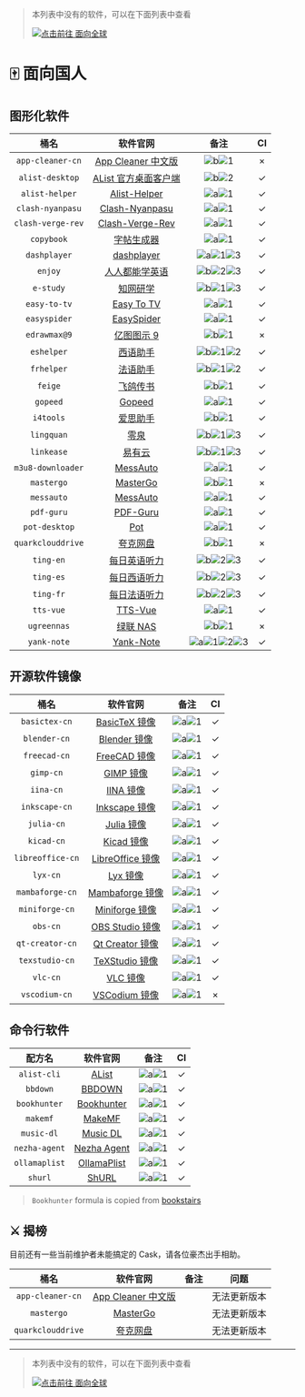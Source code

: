 <!-- markdownlint-disable MD041 -->

> 本列表中没有的软件，可以在下面列表中查看
>
> [![点击前往 面向全球](https://img.shields.io/badge/%E9%9D%A2%E5%90%91%E5%85%A8%E7%90%83-blue?style=for-the-badge&logo=homebrew&label=%E7%82%B9%E5%87%BB%E5%89%8D%E5%BE%80)](https://github.com/Brewforge/homebrew-extras/blob/main/List.md)

# 🀄️ 面向国人

## 图形化软件

|       桶名        |                                        软件官网                                         |                                    备注                                    | CI  |
| :---------------: | :-------------------------------------------------------------------------------------: | :------------------------------------------------------------------------: | :-: |
| `app-cleaner-cn`  |       [App Cleaner 中文版](https://nektony.com/zh-hans/mac-app-cleaner/download)        |                    ![b](assets/b.svg)![1](assets/1.svg)                    |  ×  |
|  `alist-desktop`  |                [AList 官方桌面客户端](https://mbd.pub/o/bread/ZJaTl5xy)                 |                    ![b](assets/b.svg)![2](assets/2.svg)                    | ✓  |
|  `alist-helper`   | [Alist-Helper](https://github.com/Xmarmalade/alisthelper/blob/master/README_zh-Hans.md) |                    ![a](assets/a.svg)![1](assets/1.svg)                    | ✓  |
| `clash-nyanpasu`  |              [Clash-Nyanpasu](https://github.com/keiko233/clash-nyanpasu)               |                    ![a](assets/a.svg)![1](assets/1.svg)                    | ✓  |
| `clash-verge-rev` |              [Clash-Verge-Rev](https://github.com/wonfen/clash-verge-rev)               |                    ![a](assets/a.svg)![1](assets/1.svg)                    | ✓  |
|    `copybook`     |                  [字帖生成器](https://github.com/xxNull-lsk/Copybook)                   |                    ![a](assets/a.svg)![1](assets/1.svg)                    | ✓  |
|   `dashplayer`    |                 [dashplayer](https://github.com/solidSpoon/DashPlayer)                  |           ![a](assets/a.svg)![1](assets/1.svg)![3](assets/3.svg)           | ✓  |
|      `enjoy`      |                      [人人都能学英语](https://1000h.org/enjoy-app)                      |           ![b](assets/b.svg)![2](assets/2.svg)![3](assets/3.svg)           | ✓  |
|     `e-study`     |                             [知网研学](https://e-study.com)                             |           ![b](assets/b.svg)![1](assets/1.svg)![3](assets/3.svg)           | ✓  |
|   `easy-to-tv`    |                 [Easy To TV](https://github.com/duolabmeng6/easy_to_tv)                 |                    ![a](assets/a.svg)![1](assets/1.svg)                    | ✓  |
|   `easyspider`    |                          [EasySpider](https://easyspider.net)                           | ![a](../homebrew-extras/assets/a.svg)![1](../homebrew-extras/assets/1.svg) | ✓  |
|   `edrawmax@9`    |                            [亿图图示 9](http://edrawsoft.cn)                            |                    ![b](assets/b.svg)![1](assets/1.svg)                    |  ×  |
|    `eshelper`     |                  [西语助手](https://www.eudic.net/v4/es/app/eshelper)                   |           ![b](assets/b.svg)![1](assets/1.svg)![2](assets/2.svg)           | ✓  |
|    `frhelper`     |                  [法语助手](https://www.eudic.net/v4/es/app/frhelper)                   |           ![b](assets/b.svg)![1](assets/1.svg)![2](assets/2.svg)           | ✓  |
|      `feige`      |                             [飞鸽传书](http://ipmsg.org.cn)                             |                    ![b](assets/b.svg)![1](assets/1.svg)                    | ✓  |
|     `gopeed`      |                              [Gopeed](https://gopeed.com)                               |                    ![a](assets/a.svg)![1](assets/1.svg)                    | ✓  |
|     `i4tools`     |                              [爱思助手](https://www.i4.cn)                              |                    ![b](assets/b.svg)![1](assets/1.svg)                    | ✓  |
|    `lingquan`     |                                 [零泉](https://jan.ai)                                  |           ![b](assets/b.svg)![1](assets/1.svg)![3](assets/3.svg)           | ✓  |
|    `linkease`     |                           [易有云](https://app.linkease.com)                            |           ![b](assets/b.svg)![1](assets/1.svg)![3](assets/3.svg)           | ✓  |
| `m3u8-downloader` |                [MessAuto](https://github.com/HeiSir2014/M3U8-Downloader)                |                    ![a](assets/a.svg)![1](assets/1.svg)                    | ✓  |
|    `mastergo`     |                            [MasterGo](https://mastergo.com)                             |                    ![b](assets/b.svg)![1](assets/1.svg)                    |  ×  |
|    `messauto`     |                     [MessAuto](https://github.com/LeeeSe/MessAuto)                      |                    ![a](assets/a.svg)![1](assets/1.svg)                    | ✓  |
|    `pdf-guru`     |                    [PDF-Guru](https://github.com/kevin2li/PDF-Guru)                     |                    ![a](assets/a.svg)![1](assets/1.svg)                    | ✓  |
|   `pot-desktop`   |                      [Pot](https://github.com/pot-app/pot-desktop)                      |                    ![a](assets/a.svg)![1](assets/1.svg)                    | ✓  |
| `quarkclouddrive` |                            [夸克网盘](https://pan.quark.cn)                             |                    ![b](assets/b.svg)![1](assets/1.svg)                    |  ×  |
|     `ting-en`     |               [每日英语听力](http://www.francochinois.com/v4/en/app/ting)               |           ![b](assets/b.svg)![2](assets/2.svg)![3](assets/3.svg)           | ✓  |
|     `ting-es`     |               [每日西语听力](http://www.francochinois.com/v4/es/app/ting)               |           ![b](assets/b.svg)![2](assets/2.svg)![3](assets/3.svg)           | ✓  |
|     `ting-fr`     |               [每日法语听力](http://www.francochinois.com/v4/fr/app/ting)               |           ![b](assets/b.svg)![2](assets/2.svg)![3](assets/3.svg)           | ✓  |
|     `tts-vue`     |                     [TTS-Vue](https://tts-doc.loker.vip/home.html)                      |                    ![a](assets/a.svg)![1](assets/1.svg)                    | ✓  |
|    `ugreennas`    |                            [绿联 NAS](https://www.lulian.cn)                            |                    ![b](assets/b.svg)![1](assets/1.svg)                    |  ×  |
|    `yank-note`    |                        [Yank-Note](https://yank-note.com/zh-CN)                         |  ![a](assets/a.svg)![1](assets/1.svg)![2](assets/2.svg)![3](assets/3.svg)  | ✓  |

## 开源软件镜像

|       桶名       |                             软件官网                              |                 备注                 | CI  |
| :--------------: | :---------------------------------------------------------------: | :----------------------------------: | :-: |
|  `basictex-cn`   |   [BasicTeX 镜像](https://www.tug.org/mactex/morepackages.html)   | ![a](assets/a.svg)![1](assets/1.svg) | ✓  |
|   `blender-cn`   |              [Blender 镜像](https://www.blender.org)              | ![a](assets/a.svg)![1](assets/1.svg) | ✓  |
|   `freecad-cn`   |   [FreeCAD 镜像](https://www.freecad.org/index.php?lang=zh_CN)    | ![a](assets/a.svg)![1](assets/1.svg) | ✓  |
|    `gimp-cn`     |                 [GIMP 镜像](https://www.gimp.org)                 | ![a](assets/a.svg)![1](assets/1.svg) | ✓  |
|    `iina-cn`     |                   [IINA 镜像](https://iina.io)                    | ![a](assets/a.svg)![1](assets/1.svg) | ✓  |
|  `inkscape-cn`   | [Inkscape 镜像](https://inkscape.org/zh-hans/?switchlang=zh-hans) | ![a](assets/a.svg)![1](assets/1.svg) | ✓  |
|    `julia-cn`    |                [Julia 镜像](https://julialang.org)                | ![a](assets/a.svg)![1](assets/1.svg) | ✓  |
|    `kicad-cn`    |                  [Kicad 镜像](https://kicad.org)                  | ![a](assets/a.svg)![1](assets/1.svg) | ✓  |
| `libreoffice-cn` |         [LibreOffice 镜像](https://zh-cn.libreoffice.org)         | ![a](assets/a.svg)![1](assets/1.svg) | ✓  |
|     `lyx-cn`     |                  [Lyx 镜像](https://www.lyx.org)                  | ![a](assets/a.svg)![1](assets/1.svg) | ✓  |
| `mambaforge-cn`  |    [Mambaforge 镜像](https://github.com/conda-forge/miniforge)    | ![a](assets/a.svg)![1](assets/1.svg) | ✓  |
|  `miniforge-cn`  |    [Miniforge 镜像](https://github.com/conda-forge/miniforge)     | ![a](assets/a.svg)![1](assets/1.svg) | ✓  |
|     `obs-cn`     |          [OBS Studio 镜像](https://obsproject.com/zh-cn)          | ![a](assets/a.svg)![1](assets/1.svg) | ✓  |
| `qt-creator-cn`  |          [Qt Creator 镜像](https://www.qt.io/developers)          | ![a](assets/a.svg)![1](assets/1.svg) | ✓  |
|  `texstudio-cn`  |              [TeXStudio 镜像](https://texstudio.org)              | ![a](assets/a.svg)![1](assets/1.svg) | ✓  |
|     `vlc-cn`     |             [VLC 镜像](https://www.videolan.org/vlc)              | ![a](assets/a.svg)![1](assets/1.svg) | ✓  |
|  `vscodium-cn`   |       [VSCodium 镜像](https://github.com/VSCodium/vscodium)       | ![a](assets/a.svg)![1](assets/1.svg) |  ×  |

## 命令行软件

|    配方名     |                        软件官网                        |                 备注                 | CI  |
| :-----------: | :----------------------------------------------------: | :----------------------------------: | :-: |
|  `alist-cli`  |            [AList](https://alist.nn.ci/zh)             | ![a](assets/a.svg)![1](assets/1.svg) | ✓  |
|   `bbdown`    |      [BBDOWN](https://github.com/nilaoda/BBDown)       | ![a](assets/a.svg)![1](assets/1.svg) | ✓  |
| `bookhunter`  | [Bookhunter](https://github.com/bookstairs/bookhunter) | ![a](assets/a.svg)![1](assets/1.svg) | ✓  |
|   `makemf`    |    [MakeMF](https://github.com/Mrered/ShellScript)     | ![a](assets/a.svg)![1](assets/1.svg) | ✓  |
|  `music-dl`   |   [Music DL](https://github.com/guanguans/music-dl)    | ![a](assets/a.svg)![1](assets/1.svg) | ✓  |
| `nezha-agent` |           [Nezha Agent](https://nezha.wiki)            | ![a](assets/a.svg)![1](assets/1.svg) | ✓  |
| `ollamaplist` |  [OllamaPlist](https://github.com/Mrered/ShellScript)  | ![a](assets/a.svg)![1](assets/1.svg) | ✓  |
|    `shurl`    |       [ShURL](https://github.com/Mrered/yourlsh)       | ![a](assets/a.svg)![1](assets/1.svg) | ✓  |

> `Bookhunter` formula is copied from [bookstairs](https://github.com/bookstairs/homebrew-tap/blob/master/Formula/bookhunter.rb)

## ⚔️ 揭榜

目前还有一些当前维护者未能搞定的 Cask，请各位豪杰出手相助。

|       桶名        |                                  软件官网                                  | 备注 |     问题     |
| :---------------: | :------------------------------------------------------------------------: | :--: | :----------: |
| `app-cleaner-cn`  | [App Cleaner 中文版](https://nektony.com/zh-hans/mac-app-cleaner/download) |      | 无法更新版本 |
|    `mastergo`     |                      [MasterGo](https://mastergo.com)                      |      | 无法更新版本 |
| `quarkclouddrive` |                      [夸克网盘](https://pan.quark.cn)                      |      | 无法更新版本 |

---

> 本列表中没有的软件，可以在下面列表中查看
>
> [![点击前往 面向全球](https://img.shields.io/badge/%E9%9D%A2%E5%90%91%E5%85%A8%E7%90%83-blue?style=for-the-badge&logo=homebrew&label=%E7%82%B9%E5%87%BB%E5%89%8D%E5%BE%80)](https://github.com/Brewforge/homebrew-extras/blob/main/list.md)
